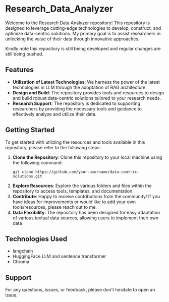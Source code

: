 # Research_Data_Analyzer

Welcome to the Research Data Analyzer repository! This repository is designed to leverage cutting-edge technologies to develop, construct, and optimize data-centric solutions. My primary goal is to assist researchers in unlocking the value of their data through innovative approaches.

Kindly note this repository is still being developed and regular changes are still being pushed.

## Features
- **Utilization of Latest Technologies**: We harness the power of the latest technologies in LLM through the adoptation of RAG architecture
- **Design and Build**: The repository provides tools and resources to design and build robust data-centric solutions tailored to your research needs.
- **Research Support**: The repository is dedicated to supporting researchers by providing the necessary tools and guidance to effectively analyze and utilize their data.

## Getting Started
To get started with utilizing the resources and tools available in this repository, please refer to the following steps:
1. **Clone the Repository**: Clone this repository to your local machine using the following command:
   ```
   git clone https://github.com/your-username/data-centric-solutions.git
   ```
2. **Explore Resources**: Explore the various folders and files within the repository to access tools, templates, and documentation. 
3. **Contribute**: Happy to receive contributions from the community! If you have ideas for improvements or would like to add your own tools/resources, please reach out to me.
4. **Data Flexibility**: The repository has been designed for easy adaptation of various textual data sources, allowing users to implement their own data

## Technologies Used
- langchain
- HuggingFace LLM and sentence transformer
- Chroma

## Support
For any questions, issues, or feedback, please don't hesitate to open an issue.


